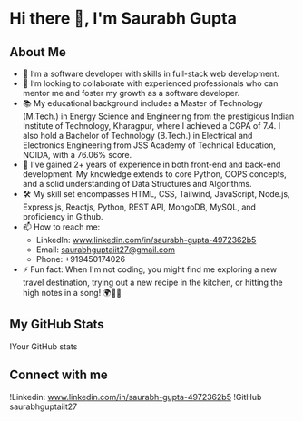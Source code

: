# Hi there 👋, I'm Saurabh Gupta

## About Me
- 🌱 I’m a software developer with skills in full-stack web development.
- 👯 I’m looking to collaborate with experienced professionals who can mentor me and foster my growth as a software developer.
- 📚 My educational background includes a Master of Technology (M.Tech.) in Energy Science and Engineering from the prestigious Indian Institute of Technology, Kharagpur, where I achieved a CGPA of 7.4. I also hold a Bachelor of Technology (B.Tech.) in Electrical and Electronics Engineering from JSS Academy of Technical Education, NOIDA, with a 76.06% score.
- 💼 I've gained 2+ years of experience in both front-end and back-end development. My knowledge extends to core Python, OOPS concepts, and a solid understanding of Data Structures and Algorithms.
- 🛠️ My skill set encompasses HTML, CSS, Tailwind, JavaScript, Node.js, Express.js, Reactjs, Python, REST API, MongoDB, MySQL, and proficiency in Github.
- 📫 How to reach me: 
    - LinkedIn: www.linkedin.com/in/saurabh-gupta-4972362b5
    - Email: saurabhguptaiit27@gmail.com
    - Phone: +919450174026
- ⚡ Fun fact: When I'm not coding, you might find me exploring a new travel destination, trying out a new recipe in the kitchen, or hitting the high notes in a song! 🌍🍲🎤

## My GitHub Stats
!Your GitHub stats

## Connect with me
!Linkedin: www.linkedin.com/in/saurabh-gupta-4972362b5
!GitHub saurabhguptaiit27

